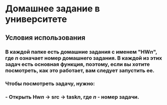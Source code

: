 # Домашнее задание в университете
## Условия использования
### В каждой папке есть домашние задания с именем "HW*n*", где *n* означает номер домашнего задания. В каждой из этих задач есть основная функция, поэтому, если вы хотите посмотреть, как это работает, вам следует запустить ее.
### Чтобы посмотреть задачу, нужно: 
### - Открыть Hw*n* -> src -> task*n*, где *n* - номер задачи.
